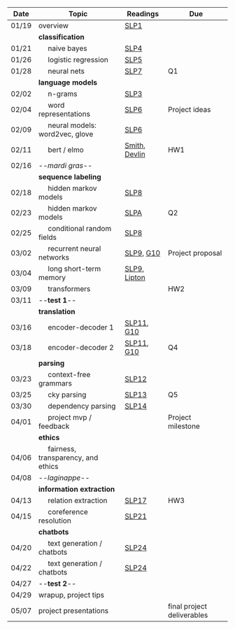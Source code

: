 | Date  | Topic                                 | Readings                      | Due           | 
| ----- |---------------------------------------|-------------------------------|---------------|
| 01/19 | overview                              | [SLP1](r/slp1.pdf) |               |
| | **classification** |
| 01/21 | &nbsp;&nbsp;&nbsp;&nbsp; naive bayes                           | [SLP4](r/slp4.pdf)
| 01/26 | &nbsp;&nbsp;&nbsp;&nbsp; logistic regression                   | [SLP5](r/slp5.pdf)
| 01/28 | &nbsp;&nbsp;&nbsp;&nbsp; neural nets                           | [SLP7](r/slp7.pdf)                              | Q1
| | **language models** |
| 02/02 | &nbsp;&nbsp;&nbsp;&nbsp; n-grams                               | [SLP3](r/slp3.pdf)                             | 
| 02/04 | &nbsp;&nbsp;&nbsp;&nbsp; word representations                  | [SLP6](r/slp6.pdf)                             | Project ideas
| 02/09 | &nbsp;&nbsp;&nbsp;&nbsp; neural models: word2vec, glove        | [SLP6](r/slp6.pdf)                             |
| 02/11 | &nbsp;&nbsp;&nbsp;&nbsp; bert / elmo                           | [Smith](https://arxiv.org/pdf/1902.06006.pdf), [Devlin](https://arxiv.org/pdf/1810.04805.pdf) |  HW1
| 02/16 | --*mardi gras*--
| | **sequence labeling** |
| 02/18 | &nbsp;&nbsp;&nbsp;&nbsp; hidden markov models                  | [SLP8](r/slp8.pdf)
| 02/23 | &nbsp;&nbsp;&nbsp;&nbsp; hidden markov models                  | [SLPA](r/slpA.pdf)   | Q2
| 02/25 | &nbsp;&nbsp;&nbsp;&nbsp; conditional random fields             | [SLP8](r/slp8.pdf)          
| 03/02 | &nbsp;&nbsp;&nbsp;&nbsp; recurrent neural networks             | [SLP9](r/slp9.pdf), [G10](https://www.deeplearningbook.org/contents/rnn.html)     | Project proposal
| 03/04 | &nbsp;&nbsp;&nbsp;&nbsp; long short-term memory                | [SLP9](r/slp9.pdf), [Lipton](https://arxiv.org/abs/1506.00019)
| 03/09 | &nbsp;&nbsp;&nbsp;&nbsp; transformers                          |               | HW2 
| 03/11 | --**test 1**--                           |               |
| | **translation** |
| 03/16 | &nbsp;&nbsp;&nbsp;&nbsp; encoder-decoder 1                     | [SLP11](r/slp11.pdf), [G10](https://www.deeplearningbook.org/contents/rnn.html)
| 03/18 | &nbsp;&nbsp;&nbsp;&nbsp; encoder-decoder 2                     | [SLP11](r/slp11.pdf), [G10](https://www.deeplearningbook.org/contents/rnn.html)    | Q4
| | **parsing** |
| 03/23 | &nbsp;&nbsp;&nbsp;&nbsp; context-free grammars                 | [SLP12](r/slp12.pdf)
| 03/25 | &nbsp;&nbsp;&nbsp;&nbsp; cky parsing                           | [SLP13](r/slp13.pdf)         | Q5
| 03/30 | &nbsp;&nbsp;&nbsp;&nbsp; dependency parsing                    | [SLP14](r/slp14.pdf)
| 04/01 | &nbsp;&nbsp;&nbsp;&nbsp; project mvp / feedback                |               | Project milestone
| | **ethics** |
| 04/06 | &nbsp;&nbsp;&nbsp;&nbsp;  fairness, transparency, and ethics   | 
| 04/08 |  --*laginappe*--
| | **information extraction** |
| 04/13 | &nbsp;&nbsp;&nbsp;&nbsp; relation extraction                   | [SLP17](r/slp17.pdf)  | HW3 
| 04/15 | &nbsp;&nbsp;&nbsp;&nbsp; coreference resolution                | [SLP21](r/slp21.pdf)
| | **chatbots** |
| 04/20 | &nbsp;&nbsp;&nbsp;&nbsp; text generation / chatbots            | [SLP24](r/slp24.pdf)
| 04/22 | &nbsp;&nbsp;&nbsp;&nbsp; text generation / chatbots            | [SLP24](r/slp24.pdf)
| 04/27 | --**test 2**--                            |                |
| 04/29 | wrapup, project tips                  | 
| 05/07 | project presentations                                          |               | final project deliverables
